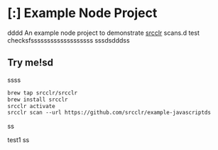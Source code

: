 # [:] Example Node Project
dddd
An example node project to demonstrate [srcclr](https://www.srsscclr.com) scans.d test checksfsssssssssssssssssss 
sssdsdddss
## Try me!sd
ssss
```ss
brew tap srcclr/srcclr
brew install srcclr
srcclr activate
srcclr scan --url https://github.com/srcclr/example-javascriptds
```
ss

test1
ss
